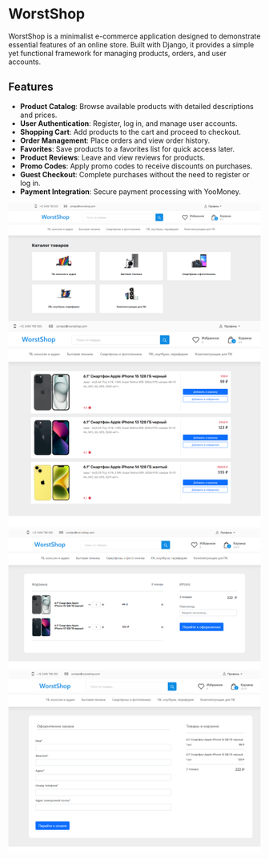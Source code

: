 # WorstShop

WorstShop is a minimalist e-commerce application designed to demonstrate essential features of an online store. Built with Django, it provides a simple yet functional framework for managing products, orders, and user accounts.

## Features

- **Product Catalog**: Browse available products with detailed descriptions and prices.
- **User Authentication**: Register, log in, and manage user accounts.
- **Shopping Cart**: Add products to the cart and proceed to checkout.
- **Order Management**: Place orders and view order history.
- **Favorites**: Save products to a favorites list for quick access later.
- **Product Reviews**: Leave and view reviews for products.
- **Promo Codes**: Apply promo codes to receive discounts on purchases.
- **Guest Checkout**: Complete purchases without the need to register or log in.
- **Payment Integration**: Secure payment processing with YooMoney.

![image alt](https://github.com/regxb/worstShop/blob/abd7793fb5f8090389e8ce2c0d8788f79cc72215/img.png)
![image alt](https://github.com/regxb/worstShop/blob/e12e88bb3fae409a81c1eac6e99634bfc5044631/img_1.png)
![image alt](https://github.com/regxb/worstShop/blob/e12e88bb3fae409a81c1eac6e99634bfc5044631/img_2.png)
![image alt](https://github.com/regxb/worstShop/blob/e12e88bb3fae409a81c1eac6e99634bfc5044631/img_3.png)
